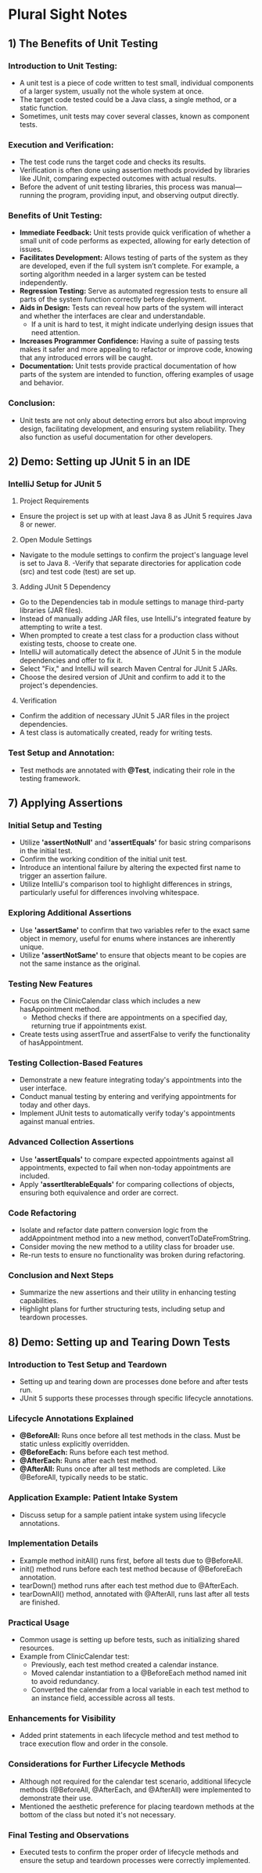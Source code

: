 # Plural Sight Notes
## 1) The Benefits of Unit Testing
### Introduction to Unit Testing:
- A unit test is a piece of code written to test small, individual components of a larger system, usually not the whole system at once.
- The target code tested could be a Java class, a single method, or a static function.
- Sometimes, unit tests may cover several classes, known as component tests.
### Execution and Verification:
- The test code runs the target code and checks its results.
- Verification is often done using assertion methods provided by libraries like JUnit, comparing expected outcomes with actual results.
- Before the advent of unit testing libraries, this process was manual—running the program, providing input, and observing output directly.
### Benefits of Unit Testing:
- **Immediate Feedback:** Unit tests provide quick verification of whether a small unit of code performs as expected, allowing for early detection of issues.
- **Facilitates Development:** Allows testing of parts of the system as they are developed, even if the full system isn’t complete. For example, a sorting algorithm needed in a larger system can be tested independently.
- **Regression Testing:** Serve as automated regression tests to ensure all parts of the system function correctly before deployment.
- **Aids in Design:** Tests can reveal how parts of the system will interact and whether the interfaces are clear and understandable.
  - If a unit is hard to test, it might indicate underlying design issues that need attention.
- **Increases Programmer Confidence:** Having a suite of passing tests makes it safer and more appealing to refactor or improve code, knowing that any introduced errors will be caught.
- **Documentation:** Unit tests provide practical documentation of how parts of the system are intended to function, offering examples of usage and behavior.
### Conclusion:
- Unit tests are not only about detecting errors but also about improving design, facilitating development, and ensuring system reliability. They also function as useful documentation for other developers.
## 2) Demo: Setting up JUnit 5 in an IDE
### IntelliJ Setup for JUnit 5
1. Project Requirements
  - Ensure the project is set up with at least Java 8 as JUnit 5 requires Java 8 or newer.
2. Open Module Settings
  - Navigate to the module settings to confirm the project's language level is set to Java 8.
  -Verify that separate directories for application code (src) and test code (test) are set up.
3. Adding JUnit 5 Dependency
  - Go to the Dependencies tab in module settings to manage third-party libraries (JAR files).
  - Instead of manually adding JAR files, use IntelliJ's integrated feature by attempting to write a test.
  - When prompted to create a test class for a production class without existing tests, choose to create one.
  - IntelliJ will automatically detect the absence of JUnit 5 in the module dependencies and offer to fix it.
  - Select "Fix," and IntelliJ will search Maven Central for JUnit 5 JARs.
  - Choose the desired version of JUnit and confirm to add it to the project's dependencies.
4. Verification
  - Confirm the addition of necessary JUnit 5 JAR files in the project dependencies.
  - A test class is automatically created, ready for writing tests.
### Test Setup and Annotation:
- Test methods are annotated with **@Test**, indicating their role in the testing framework.
## 7) Applying Assertions
### Initial Setup and Testing
- Utilize **'assertNotNull'** and **'assertEquals'** for basic string comparisons in the initial test.
- Confirm the working condition of the initial unit test.
- Introduce an intentional failure by altering the expected first name to trigger an assertion failure.
- Utilize IntelliJ's comparison tool to highlight differences in strings, particularly useful for differences involving whitespace.
### Exploring Additional Assertions
- Use **'assertSame'** to confirm that two variables refer to the exact same object in memory, useful for enums where instances are inherently unique.
- Utilize **'assertNotSame'** to ensure that objects meant to be copies are not the same instance as the original.
### Testing New Features
- Focus on the ClinicCalendar class which includes a new hasAppointment method.
  - Method checks if there are appointments on a specified day, returning true if appointments exist.
- Create tests using assertTrue and assertFalse to verify the functionality of hasAppointment.
### Testing Collection-Based Features
- Demonstrate a new feature integrating today's appointments into the user interface.
- Conduct manual testing by entering and verifying appointments for today and other days.
- Implement JUnit tests to automatically verify today's appointments against manual entries.
### Advanced Collection Assertions
- Use **'assertEquals'** to compare expected appointments against all appointments, expected to fail when non-today appointments are included.
- Apply **'assertIterableEquals'** for comparing collections of objects, ensuring both equivalence and order are correct.
### Code Refactoring
- Isolate and refactor date pattern conversion logic from the addAppointment method into a new method, convertToDateFromString.
- Consider moving the new method to a utility class for broader use.
- Re-run tests to ensure no functionality was broken during refactoring.
### Conclusion and Next Steps
- Summarize the new assertions and their utility in enhancing testing capabilities.
- Highlight plans for further structuring tests, including setup and teardown processes.
## 8) Demo: Setting up and Tearing Down Tests
### Introduction to Test Setup and Teardown
- Setting up and tearing down are processes done before and after tests run.
- JUnit 5 supports these processes through specific lifecycle annotations.
### Lifecycle Annotations Explained
- **@BeforeAll:** Runs once before all test methods in the class. Must be static unless explicitly overridden.
- **@BeforeEach:** Runs before each test method.
- **@AfterEach:** Runs after each test method.
- **@AfterAll:** Runs once after all test methods are completed. Like @BeforeAll, typically needs to be static.
### Application Example: Patient Intake System
- Discuss setup for a sample patient intake system using lifecycle annotations.
### Implementation Details
- Example method initAll() runs first, before all tests due to @BeforeAll.
- init() method runs before each test method because of @BeforeEach annotation.
- tearDown() method runs after each test method due to @AfterEach.
- tearDownAll() method, annotated with @AfterAll, runs last after all tests are finished.
### Practical Usage
- Common usage is setting up before tests, such as initializing shared resources.
- Example from ClinicCalendar test:
  - Previously, each test method created a calendar instance.
  - Moved calendar instantiation to a @BeforeEach method named init to avoid redundancy.
  - Converted the calendar from a local variable in each test method to an instance field, accessible across all tests.
### Enhancements for Visibility
- Added print statements in each lifecycle method and test method to trace execution flow and order in the console.
### Considerations for Further Lifecycle Methods
- Although not required for the calendar test scenario, additional lifecycle methods (@BeforeAll, @AfterEach, and @AfterAll) were implemented to demonstrate their use.
- Mentioned the aesthetic preference for placing teardown methods at the bottom of the class but noted it's not necessary.
### Final Testing and Observations
- Executed tests to confirm the proper order of lifecycle methods and ensure the setup and teardown processes were correctly implemented.

